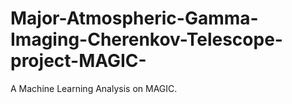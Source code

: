 # Major-Atmospheric-Gamma-Imaging-Cherenkov-Telescope-project-MAGIC-
A Machine Learning Analysis on MAGIC. 
